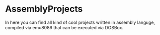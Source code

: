 # AssemblyProjects
In here you can find all kind of cool projects written in assembly languge, compiled via emu8086 that can be executed via DOSBox.
